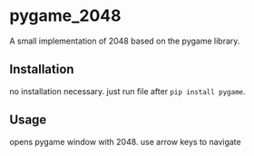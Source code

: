# pygame_2048

A small implementation of 2048 based on the pygame library.

## Installation

no installation necessary. just run file after ```pip install pygame```.

## Usage

opens pygame window with 2048. use arrow keys to navigate